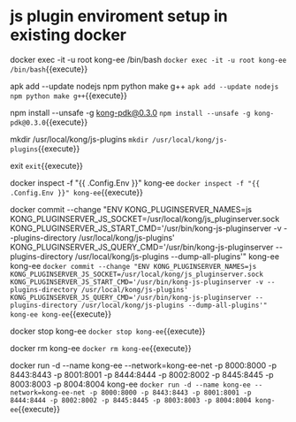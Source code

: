 # js plugin enviroment setup in existing docker

docker exec -it -u root kong-ee /bin/bash
`docker exec -it -u root kong-ee /bin/bash`{{execute}}

apk add --update nodejs npm python make g++
`apk add --update nodejs npm python make g++`{{execute}}

npm install --unsafe -g kong-pdk@0.3.0
`npm install --unsafe -g kong-pdk@0.3.0`{{execute}}

mkdir /usr/local/kong/js-plugins
`mkdir /usr/local/kong/js-plugins`{{execute}}

exit
`exit`{{execute}}

docker inspect -f "{{ .Config.Env }}" kong-ee
`docker inspect -f "{{ .Config.Env }}" kong-ee`{{execute}}

docker commit --change "ENV KONG_PLUGINSERVER_NAMES=js KONG_PLUGINSERVER_JS_SOCKET=/usr/local/kong/js_pluginserver.sock KONG_PLUGINSERVER_JS_START_CMD='/usr/bin/kong-js-pluginserver -v --plugins-directory /usr/local/kong/js-plugins' KONG_PLUGINSERVER_JS_QUERY_CMD='/usr/bin/kong-js-pluginserver --plugins-directory /usr/local/kong/js-plugins --dump-all-plugins'" kong-ee kong-ee
`docker commit --change "ENV KONG_PLUGINSERVER_NAMES=js KONG_PLUGINSERVER_JS_SOCKET=/usr/local/kong/js_pluginserver.sock KONG_PLUGINSERVER_JS_START_CMD='/usr/bin/kong-js-pluginserver -v --plugins-directory /usr/local/kong/js-plugins' KONG_PLUGINSERVER_JS_QUERY_CMD='/usr/bin/kong-js-pluginserver --plugins-directory /usr/local/kong/js-plugins --dump-all-plugins'" kong-ee kong-ee`{{execute}}

docker stop kong-ee
`docker stop kong-ee`{{execute}}

docker rm kong-ee
`docker rm kong-ee`{{execute}}

docker run -d --name kong-ee --network=kong-ee-net -p 8000:8000 -p 8443:8443 -p 8001:8001 -p 8444:8444 -p 8002:8002 -p 8445:8445 -p 8003:8003 -p 8004:8004 kong-ee
`docker run -d --name kong-ee --network=kong-ee-net -p 8000:8000 -p 8443:8443 -p 8001:8001 -p 8444:8444 -p 8002:8002 -p 8445:8445 -p 8003:8003 -p 8004:8004 kong-ee`{{execute}}